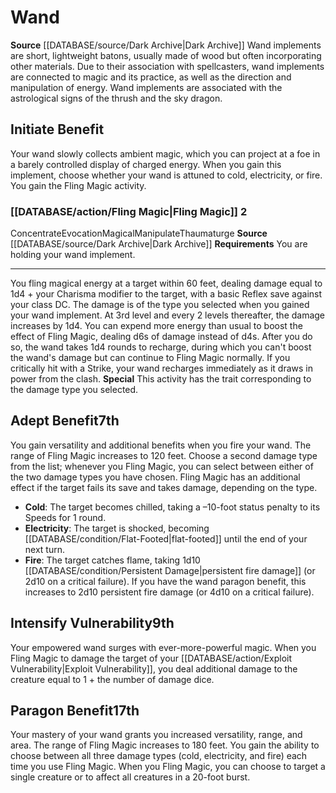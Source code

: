 ﻿---
id: '8'
name: Wand
rarity: Common
source: '[[DATABASE/source/Dark Archive|Dark Archive]]'
type: Thaumaturge Implement

---
# Wand

**Source** [[DATABASE/source/Dark Archive|Dark Archive]]
Wand implements are short, lightweight batons, usually made of wood but often incorporating other materials. Due to their association with spellcasters, wand implements are connected to magic and its practice, as well as the direction and manipulation of energy. Wand implements are associated with the astrological signs of the thrush and the sky dragon.

## Initiate Benefit

Your wand slowly collects ambient magic, which you can project at a foe in a barely controlled display of charged energy. When you gain this implement, choose whether your wand is attuned to cold, electricity, or fire. You gain the Fling Magic activity.

### [[DATABASE/action/Fling Magic|Fling Magic]] <span class="action-icon">2</span>

<span class="item-trait">Concentrate</span><span class="item-trait">Evocation</span><span class="item-trait">Magical</span><span class="item-trait">Manipulate</span><span class="item-trait">Thaumaturge</span>
**Source** [[DATABASE/source/Dark Archive|Dark Archive]]
**Requirements** You are holding your wand implement.

---
You fling magical energy at a target within 60 feet, dealing damage equal to 1d4 + your Charisma modifier to the target, with a basic Reflex save against your class DC. The damage is of the type you selected when you gained your wand implement. At 3rd level and every 2 levels thereafter, the damage increases by 1d4.
 You can expend more energy than usual to boost the effect of Fling Magic, dealing d6s of damage instead of d4s. After you do so, the wand takes 1d4 rounds to recharge, during which you can't boost the wand's damage but can continue to Fling Magic normally. If you critically hit with a Strike, your wand recharges immediately as it draws in power from the clash.
 **Special** This activity has the trait corresponding to the damage type you selected.

## Adept Benefit<span class="item-type">7th</span>

You gain versatility and additional benefits when you fire your wand. The range of Fling Magic increases to 120 feet. Choose a second damage type from the list; whenever you Fling Magic, you can select between either of the two damage types you have chosen. Fling Magic has an additional effect if the target fails its save and takes damage, depending on the type.

* **Cold**: The target becomes chilled, taking a –10-foot status penalty to its Speeds for 1 round.
* **Electricity**: The target is shocked, becoming [[DATABASE/condition/Flat-Footed|flat-footed]] until the end of your next turn.
* **Fire**: The target catches flame, taking 1d10 [[DATABASE/condition/Persistent Damage|persistent fire damage]] (or 2d10 on a critical failure). If you have the wand paragon benefit, this increases to 2d10 persistent fire damage (or 4d10 on a critical failure).

## Intensify Vulnerability<span class="item-type">9th</span>

Your empowered wand surges with ever-more-powerful magic. When you Fling Magic to damage the target of your [[DATABASE/action/Exploit Vulnerability|Exploit Vulnerability]], you deal additional damage to the creature equal to 1 + the number of damage dice.

## Paragon Benefit<span class="item-type">17th</span>

Your mastery of your wand grants you increased versatility, range, and area. The range of Fling Magic increases to 180 feet. You gain the ability to choose between all three damage types (cold, electricity, and fire) each time you use Fling Magic. When you Fling Magic, you can choose to target a single creature or to affect all creatures in a 20-foot burst.